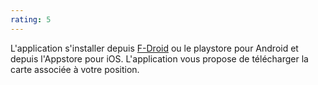 ```yaml
---
rating: 5
---
```

L'application s'installer depuis [F-Droid](https://f-droid.org/fr/packages/net.osmand.plus/) ou le playstore pour Android et depuis l'Appstore pour iOS. L'application vous propose de télécharger la carte associée à votre position. 
